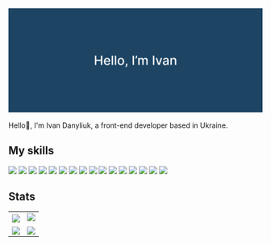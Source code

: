 
<div align="center">
    <img src="assets/banner.png" alt="banner" />
</div>

Hello👋, I'm Ivan Danyliuk, a front-end developer based in Ukraine.

## My skills

![](https://img.shields.io/badge/HTML-html5?style=for-the-badge&logo=html5&logoColor=%23ffffff&color=%23f5480f
)
![](https://img.shields.io/badge/CSS-css3?style=for-the-badge&logo=css3&logoColor=%23ffffff&color=%230fb1d1
)
![](https://img.shields.io/badge/JavaScript-javascript?style=for-the-badge&logo=javascript&logoColor=%23000000&color=%23f2e311
)
![](https://img.shields.io/badge/TYPESCRIPT-typescript?style=for-the-badge&logo=typescript&logoColor=%23ffffff&color=%23119cf2
)
![](https://img.shields.io/badge/REACT-react?style=for-the-badge&logo=react&logoColor=%232ecff0&color=%234b5354
)
![](https://img.shields.io/badge/REDUX-redux?style=for-the-badge&logo=redux&logoColor=%23a539e3&color=%23eeeeee
)
![](https://img.shields.io/badge/NEXT.JS-nextdotjs?style=for-the-badge&logo=nextdotjs&logoColor=%23ffffff&color=%23222222
)
![](https://img.shields.io/badge/NODE.JS%20(basic)-nodedotjs?style=for-the-badge&logo=nodedotjs&logoColor=%23ffffff&color=%23169c23
)
![](https://img.shields.io/badge/TAILWINDCSS-tailwindcss?style=for-the-badge&logo=tailwindcss&logoColor=%23ffffff&color=%23188ddb
)
![](https://img.shields.io/badge/MONGODB%20(basic)-mongodb?style=for-the-badge&logo=mongodb&logoColor=%23ffffff&color=%2318db4c
)
![](https://img.shields.io/badge/REST%20API-restapi?style=for-the-badge&color=%23773ac7
)
![](https://img.shields.io/badge/GRAPHQL%20(basic)-graphql?style=for-the-badge&logo=graphql&logoColor=%23E10098&color=%23eeeeee
)
![](https://img.shields.io/badge/GIT-git?style=for-the-badge&logo=git&logoColor=%23ffffff&color=%23f58207
)
![](https://img.shields.io/badge/SASS-sass?style=for-the-badge&logo=sass&logoColor=%23824496&color=%23efefef
)
![](https://img.shields.io/badge/EXPRESS.JS%20(basic)-express?style=for-the-badge&logo=express&logoColor=%23ffffff&color=%234a4f4f
)
![](https://img.shields.io/badge/FIGMA-figma?style=for-the-badge&logo=figma&logoColor=%231ddede&color=%23eeeeee
)


## Stats

<table align="center">
    <tr>
        <td>
            <a href="https://github.com/IvanDanyliuk/github-readme-stats">
                <img align="center" src="https://github-readme-stats-sigma-five.vercel.app/api?username=IvanDanyliuk" />
            </a>
        </td>
        <td>
            <a href="">
                <img src="https://streak-stats.demolab.com/?user=Ivan_Danyliuk" />
            </a>
        </td>
    </tr>
    <tr>
        <td>
            <a href="https://github.com/IvanDanyliuk/github-readme-stats">
                <img align="center" src="https://github-readme-stats-sigma-five.vercel.app/api/top-langs/?username=IvanDanyliuk&layout=compact" />
            </a>
        </td>
        <td align="center">
            <a href="https://github.com/IvanDanyliuk/github-readme-stats">
                <img align="center" src="https://github.r2v.ch/codewars?user=Ivan_Danyliuk" />
            </a>
        </td>
    </tr>
</table>


